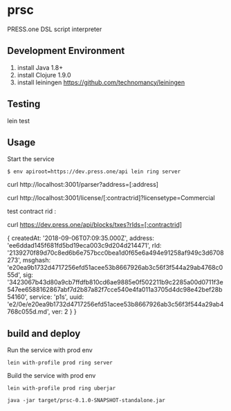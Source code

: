 # prsc

PRESS.one DSL script interpreter

## Development Environment 

1. install Java 1.8+
2. install Clojure 1.9.0
3. install leiningen https://github.com/technomancy/leiningen

## Testing

lein test

## Usage

Start the service
  
    $ env apiroot=https://dev.press.one/api lein ring server

curl http://localhost:3001/parser?address=[:address]

curl http://localhost:3001/license/[:contractrid]?licensetype=Commercial


test contract rid : 

curl https://dev.press.one/api/blocks/txes?rIds=[:contractrid]


   { createdAt: '2018-09-06T07:09:35.000Z',
     address: 'ee6ddad145f681fd5bd19eca003c9d204d214471',
     rId:
      '2139270f89d70c8ed6b6e757bcc0bea1d0f65e6a494e91258af949c3d6708273',
     msghash:
      'e20ea9b1732d4717256efd51acee53b8667926ab3c56f3f544a29ab4768c055d',
     sig:
      '3423067b43d80a9cb7ffdfb810cd6ae9885e0f502211b9c2285a00d0711f3e547ee6588162867abf7d2b87a82f7cce540e4fa011a3705d4dc98e42bef28b54160',
     service: 'p1s',
     uuid:
      'e2/0e/e20ea9b1732d4717256efd51acee53b8667926ab3c56f3f544a29ab4768c055d.md',
     ver: 2 } }

## build and deploy

Run the service with prod env

```
lein with-profile prod ring server 
```

Build the service with prod env

```
lein with-profile prod ring uberjar 

java -jar target/prsc-0.1.0-SNAPSHOT-standalone.jar
```
